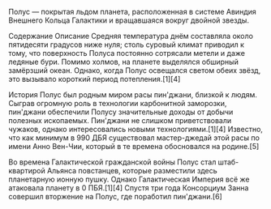 Полус — покрытая льдом планета, расположенная в системе Авиндия Внешнего Кольца Галактики и вращавшаяся вокруг двойной звезды.


Содержание
Описание
Средняя температура днём составляла около пятидесяти градусов ниже нуля; столь суровый климат приводил к тому, что поверхность Полуса постоянно сотрясали метели и даже ледяные бури. Помимо холмов, на планете выделялся обширный замёрзший океан. Однако, когда Полус освещался светом обеих звёзд, это вызывало короткий период потепления.[1][4]

История
Полус был родным миром расы пин'джани, близкой к людям. Сыграв огромную роль в технологии карбонитной заморозки, пин'джани обеспечили Полусу значительные доходы от добычи полезных ископаемых. Пин'джани не слишком приветствовали чужаков, однако интересовались новыми технологиями.[1][4] Известно, что как минимум в 990 ДБЯ существовал мастер-джедай этой расы по имени Анно Вен-Чии, который в те времена обосновался на родине.[5]

Во времена Галактической гражданской войны Полус стал штаб-квартирой Альянса повстанцев, которые разместили здесь планетарную ионную пушку. Однако Галактическая Империя всё же атаковала планету в 0 ПБЯ.[1][4] Спустя три года Консорциум Занна совершил вторжение на Полус, где поработил пин'джани.[6]

